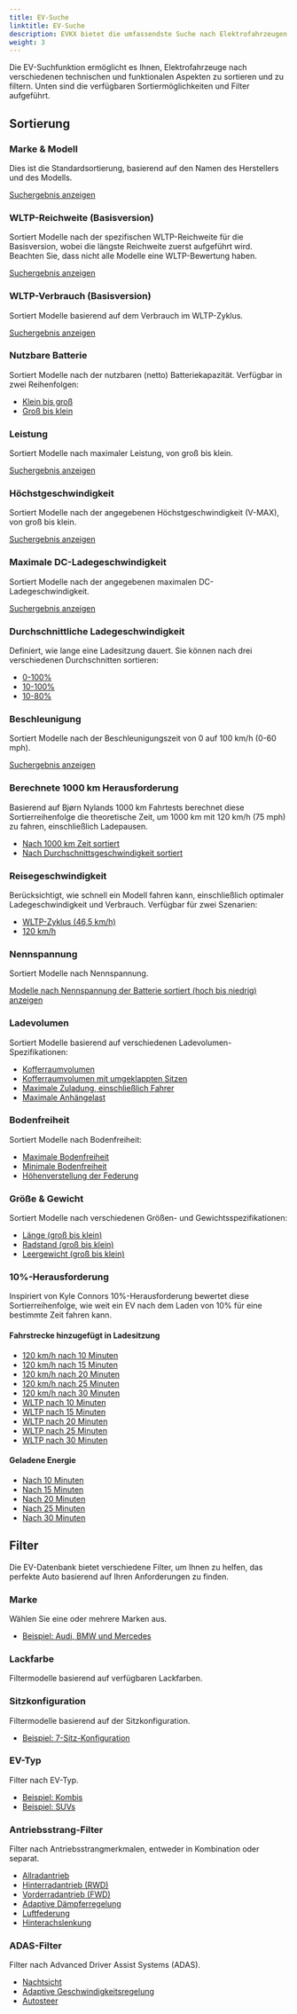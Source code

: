 ```yaml
---
title: EV-Suche
linktitle: EV-Suche
description: EVKX bietet die umfassendste Suche nach Elektrofahrzeugen, die online verfügbar ist. Dieser Leitfaden hilft Ihnen, das Beste aus dieser Funktion herauszuholen.
weight: 3
---
```

<!-- markdownlint-disable MD033 -->

Die EV-Suchfunktion ermöglicht es Ihnen, Elektrofahrzeuge nach verschiedenen technischen und funktionalen Aspekten zu sortieren und zu filtern. Unten sind die verfügbaren Sortiermöglichkeiten und Filter aufgeführt.

## Sortierung

### Marke & Modell

Dies ist die Standardsortierung, basierend auf den Namen des Herstellers und des Modells.

[Suchergebnis anzeigen](/evsearch/)

### WLTP-Reichweite (Basisversion)

Sortiert Modelle nach der spezifischen WLTP-Reichweite für die Basisversion, wobei die längste Reichweite zuerst aufgeführt wird. Beachten Sie, dass nicht alle Modelle eine WLTP-Bewertung haben.

[Suchergebnis anzeigen](/evsearch/?sortOrder=RangeMinimumWltp)

### WLTP-Verbrauch (Basisversion)

Sortiert Modelle basierend auf dem Verbrauch im WLTP-Zyklus.

[Suchergebnis anzeigen](/evsearch/?sortOrder=WltpBasicConsumption)

### Nutzbare Batterie

Sortiert Modelle nach der nutzbaren (netto) Batteriekapazität. Verfügbar in zwei Reihenfolgen:

- [Klein bis groß](/evsearch/?sortOrder=NetBattery)
- [Groß bis klein](/evsearch/?sortOrder=NetBattery)

### Leistung

Sortiert Modelle nach maximaler Leistung, von groß bis klein.

[Suchergebnis anzeigen](/evsearch/?sortOrder=PowerDesc)

### Höchstgeschwindigkeit

Sortiert Modelle nach der angegebenen Höchstgeschwindigkeit (V-MAX), von groß bis klein.

[Suchergebnis anzeigen](/evsearch/?sortOrder=TopSpeedDesc)

### Maximale DC-Ladegeschwindigkeit

Sortiert Modelle nach der angegebenen maximalen DC-Ladegeschwindigkeit.

[Suchergebnis anzeigen](/evsearch/?sortOrder=MaxDCCharging)

### Durchschnittliche Ladegeschwindigkeit

Definiert, wie lange eine Ladesitzung dauert. Sie können nach drei verschiedenen Durchschnitten sortieren:

- [0-100%](/evsearch/?sortOrder=AverageChargingSpeedDesc)
- [10-100%](/evsearch/?sortOrder=AverageChargingSpeed10100Desc)
- [10-80%](/evsearch/?sortOrder=AverageChargingSpeed1080Desc)

### Beschleunigung

Sortiert Modelle nach der Beschleunigungszeit von 0 auf 100 km/h (0-60 mph).

[Suchergebnis anzeigen](/evsearch/?sortOrder=ZeroTo100)

### Berechnete 1000 km Herausforderung

Basierend auf Bjørn Nylands 1000 km Fahrtests berechnet diese Sortierreihenfolge die theoretische Zeit, um 1000 km mit 120 km/h (75 mph) zu fahren, einschließlich Ladepausen.

- [Nach 1000 km Zeit sortiert](/evsearch/?sortOrder=DrivingTime1000kmChallenge)
- [Nach Durchschnittsgeschwindigkeit sortiert](/evsearch/?sortOrder=AverageSpeed1000kmChallengeDesc)

### Reisegeschwindigkeit

Berücksichtigt, wie schnell ein Modell fahren kann, einschließlich optimaler Ladegeschwindigkeit und Verbrauch. Verfügbar für zwei Szenarien:

- [WLTP-Zyklus (46,5 km/h)](/evsearch/?sortOrder=TravelSpeedWltpDesc)
- [120 km/h](/evsearch/?sortOrder=TravelSpeed120kmhDesc)

### Nennspannung

Sortiert Modelle nach Nennspannung.

[Modelle nach Nennspannung der Batterie sortiert (hoch bis niedrig) anzeigen](/evsearch/?sortOrder=NominalVoltage)

### Ladevolumen

Sortiert Modelle basierend auf verschiedenen Ladevolumen-Spezifikationen:

- [Kofferraumvolumen](/evsearch/?sortOrder=TrunkSizeDesc)
- [Kofferraumvolumen mit umgeklappten Sitzen](/evsearch/?sortOrder=MaxTrunkSizeDesc)
- [Maximale Zuladung, einschließlich Fahrer](/evsearch/?sortOrder=MaxLoadDesc)
- [Maximale Anhängelast](/evsearch/?sortOrder=MaxTrailerSizeDesc)

### Bodenfreiheit

Sortiert Modelle nach Bodenfreiheit:

- [Maximale Bodenfreiheit](/evsearch/?sortOrder=MaxGroundClearanceDesc)
- [Minimale Bodenfreiheit](/evsearch/?sortOrder=MaxGroundClearanceDesc)
- [Höhenverstellung der Federung](/evsearch/?sortOrder=SuspensionHeightAdjustment)

### Größe & Gewicht

Sortiert Modelle nach verschiedenen Größen- und Gewichtsspezifikationen:

- [Länge (groß bis klein)](/evsearch/?sortOrder=Length)
- [Radstand (groß bis klein)](/evsearch/?sortOrder=Wheelbase)
- [Leergewicht (groß bis klein)](/evsearch/?sortOrder=WeightUnladenDINKg)

### 10%-Herausforderung

Inspiriert von Kyle Connors 10%-Herausforderung bewertet diese Sortierreihenfolge, wie weit ein EV nach dem Laden von 10% für eine bestimmte Zeit fahren kann.

#### Fahrstrecke hinzugefügt in Ladesitzung

- [120 km/h nach 10 Minuten](/evsearch/?sortOrder=DrivingDistance120kmhCharged10Percent10Min)
- [120 km/h nach 15 Minuten](/evsearch/?sortOrder=DrivingDistance120kmhCharged10Percent15Min)
- [120 km/h nach 20 Minuten](/evsearch/?sortOrder=DrivingDistance120kmhCharged10Percent20Min)
- [120 km/h nach 25 Minuten](/evsearch/?sortOrder=DrivingDistance120kmhCharged10Percent25Min)
- [120 km/h nach 30 Minuten](/evsearch/?sortOrder=DrivingDistance120kmhCharged10Percent30Min)
- [WLTP nach 10 Minuten](/evsearch/?sortOrder=DrivingDistanceWltpCharged10Percent10Min)
- [WLTP nach 15 Minuten](/evsearch/?sortOrder=DrivingDistanceWltpCharged10Percent15Min)
- [WLTP nach 20 Minuten](/evsearch/?sortOrder=DrivingDistanceWltpCharged10Percent20Min)
- [WLTP nach 25 Minuten](/evsearch/?sortOrder=DrivingDistanceWltpCharged10Percent25Min)
- [WLTP nach 30 Minuten](/evsearch/?sortOrder=DrivingDistanceWltpCharged10Percent30Min)

#### Geladene Energie

- [Nach 10 Minuten](/evsearch/?sortOrder=EnergyCharged10Percent10Min)
- [Nach 15 Minuten](/evsearch/?sortOrder=EnergyCharged10Percent15Min)
- [Nach 20 Minuten](/evsearch/?sortOrder=EnergyCharged10Percent20Min)
- [Nach 25 Minuten](/evsearch/?sortOrder=EnergyCharged10Percent25Min)
- [Nach 30 Minuten](/evsearch/?sortOrder=EnergyCharged10Percent30Min)

## Filter

Die EV-Datenbank bietet verschiedene Filter, um Ihnen zu helfen, das perfekte Auto basierend auf Ihren Anforderungen zu finden.

### Marke

Wählen Sie eine oder mehrere Marken aus.

- [Beispiel: Audi, BMW und Mercedes](/evsearch/?evType=&brands=Audi%2CBMW%2CMercedes)

### Lackfarbe

Filtermodelle basierend auf verfügbaren Lackfarben.

### Sitzkonfiguration

Filtermodelle basierend auf der Sitzkonfiguration.

- [Beispiel: 7-Sitz-Konfiguration](/evsearch/?seatConfiguration=7)

### EV-Typ

Filter nach EV-Typ.

- [Beispiel: Kombis](/evsearch/?evType=StationWagon)
- [Beispiel: SUVs](/evsearch/?evType=SUV)

### Antriebsstrang-Filter

Filter nach Antriebsstrangmerkmalen, entweder in Kombination oder separat.

- [Allradantrieb](/evsearch/?allWheelDrive=true)
- [Hinterradantrieb (RWD)](/evsearch/?rWD=true)
- [Vorderradantrieb (FWD)](/evsearch/?fWD=true)
- [Adaptive Dämpferregelung](/evsearch/?adaptiveSuspension=true)
- [Luftfederung](/evsearch/?airSuspension=true)
- [Hinterachslenkung](/evsearch/?rearAxleSteering=true)

### ADAS-Filter

Filter nach Advanced Driver Assist Systems (ADAS).

- [Nachtsicht](/evsearch/?nightVision=true)
- [Adaptive Geschwindigkeitsregelung](/evsearch/?nightVision=true)
- [Autosteer](/evsearch/?autoSteer=true)